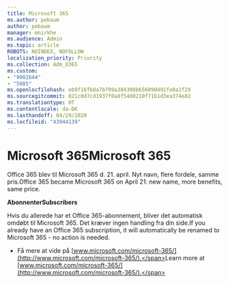 ```yaml
---
title: Microsoft 365
ms.author: pebaum
author: pebaum
manager: mnirkhe
ms.audience: Admin
ms.topic: article
ROBOTS: NOINDEX, NOFOLLOW
localization_priority: Priority
ms.collection: Adm_O365
ms.custom:
- "9002644"
- "5085"
ms.openlocfilehash: eb9f16fb8a7b799a384398b656090491fe8a1f29
ms.sourcegitcommit: 821c0d7cd1937f0a8f54d0210f71b1d3ea374e82
ms.translationtype: HT
ms.contentlocale: da-DK
ms.lasthandoff: 04/29/2020
ms.locfileid: "43944139"
---
```

# <a name="microsoft-365"></a><span data-ttu-id="cc315-102">Microsoft 365</span><span class="sxs-lookup"><span data-stu-id="cc315-102">Microsoft 365</span></span>

<span data-ttu-id="cc315-103">Office 365 blev til Microsoft 365 d. 21. april. Nyt navn, flere fordele, samme pris.</span><span class="sxs-lookup"><span data-stu-id="cc315-103">Office 365 became Microsoft 365 on April 21: new name, more benefits, same price.</span></span>

<span data-ttu-id="cc315-104">**Abonnenter**</span><span class="sxs-lookup"><span data-stu-id="cc315-104">**Subscribers**</span></span>

<span data-ttu-id="cc315-105">Hvis du allerede har et Office 365-abonnement, bliver det automatisk omdøbt til Microsoft 365. Det kræver ingen handling fra din side.</span><span class="sxs-lookup"><span data-stu-id="cc315-105">If you already have an Office 365 subscription, it will automatically be renamed to Microsoft 365 - no action is needed.</span></span>

- <span data-ttu-id="cc315-106">Få mere at vide på [www.microsoft.com/microsoft-365/](http://www.microsoft.com/microsoft-365/).</span><span class="sxs-lookup"><span data-stu-id="cc315-106">Learn more at [www.microsoft.com/microsoft-365/](http://www.microsoft.com/microsoft-365/).</span></span>
